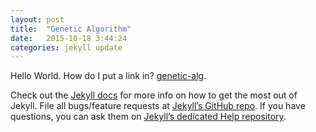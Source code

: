 ```yaml
---
layout: post
title:  "Genetic Algorithm"
date:   2015-10-18 3:44:24
categories: jekyll update
---
```

Hello World. How do I put a link in? [genetic-alg].

Check out the [Jekyll docs][jekyll] for more info on how to get the most out of Jekyll. File all bugs/feature requests at [Jekyll’s GitHub repo][jekyll-gh]. If you have questions, you can ask them on [Jekyll’s dedicated Help repository][jekyll-help].

[jekyll]:      http://jekyllrb.com
[jekyll-gh]:   https://github.com/jekyll/jekyll
[jekyll-help]: https://github.com/jekyll/jekyll-help
[genetic-alg]: ./genetic/my_results.html

